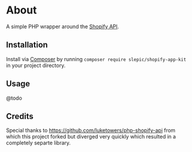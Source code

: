 # About

A simple PHP wrapper around the [Shopify API](https://help.shopify.com/api/getting-started).

## Installation

Install via [Composer](https://getcomposer.org/) by running `composer require slepic/shopify-app-kit` in your project directory.

## Usage

@todo

## Credits

Special thanks to https://github.com/luketowers/php-shopify-api from which this project forked but diverged very quickly which resulted in a completely separte library.
